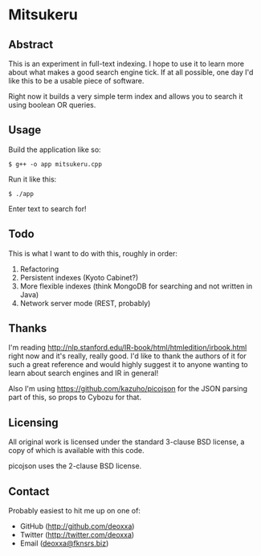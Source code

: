 Mitsukeru
=========

Abstract
--------

This is an experiment in full-text indexing. I hope to use it to learn more
about what makes a good search engine tick. If at all possible, one day I'd like
this to be a usable piece of software.

Right now it builds a very simple term index and allows you to search it using
boolean OR queries.

Usage
-----

Build the application like so:

    $ g++ -o app mitsukeru.cpp

Run it like this:

    $ ./app

Enter text to search for!

Todo
----

This is what I want to do with this, roughly in order:

1) Refactoring
2) Persistent indexes (Kyoto Cabinet?)
3) More flexible indexes (think MongoDB for searching and not written in Java)
4) Network server mode (REST, probably)

Thanks
------

I'm reading http://nlp.stanford.edu/IR-book/html/htmledition/irbook.html right
now and it's really, really good. I'd like to thank the authors of it for such
a great reference and would highly suggest it to anyone wanting to learn about
search engines and IR in general!

Also I'm using https://github.com/kazuho/picojson for the JSON parsing part of
this, so props to Cybozu for that.

Licensing
---------

All original work is licensed under the standard 3-clause BSD license, a copy of
which is available with this code.

picojson uses the 2-clause BSD license.

Contact
-------

Probably easiest to hit me up on one of:

* GitHub (http://github.com/deoxxa)
* Twitter (http://twitter.com/deoxxa)
* Email (deoxxa@fknsrs.biz)
